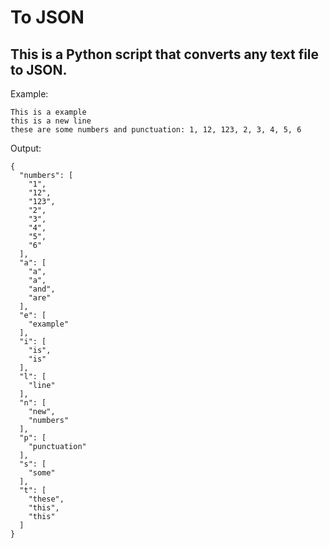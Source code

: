 # To JSON

## This is a Python script that converts any text file to JSON.

Example:
```
This is a example
this is a new line
these are some numbers and punctuation: 1, 12, 123, 2, 3, 4, 5, 6
```

Output:
```
{
  "numbers": [
    "1",
    "12",
    "123",
    "2",
    "3",
    "4",
    "5",
    "6"
  ],
  "a": [
    "a",
    "a",
    "and",
    "are"
  ],
  "e": [
    "example"
  ],
  "i": [
    "is",
    "is"
  ],
  "l": [
    "line"
  ],
  "n": [
    "new",
    "numbers"
  ],
  "p": [
    "punctuation"
  ],
  "s": [
    "some"
  ],
  "t": [
    "these",
    "this",
    "this"
  ]
}
```
